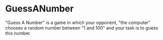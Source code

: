 # GuessANumber
 "Guess A Number" is a game in which your opponent, "the computer" chooses a random number between "1 and 100" and your task is to guess this number. 
